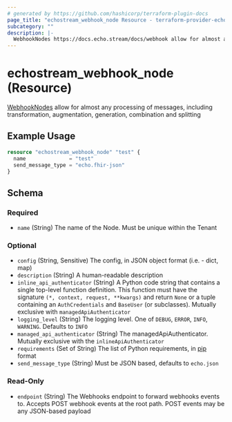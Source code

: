 ```yaml
---
# generated by https://github.com/hashicorp/terraform-plugin-docs
page_title: "echostream_webhook_node Resource - terraform-provider-echostream"
subcategory: ""
description: |-
  WebhookNodes https://docs.echo.stream/docs/webhook allow for almost any processing of messages, including transformation, augmentation, generation, combination and splitting
---
```


# echostream_webhook_node (Resource)

[WebhookNodes](https://docs.echo.stream/docs/webhook) allow for almost any processing of messages, including transformation, augmentation, generation, combination and splitting

## Example Usage

```terraform
resource "echostream_webhook_node" "test" {
  name              = "test"
  send_message_type = "echo.fhir-json"
}
```

<!-- schema generated by tfplugindocs -->
## Schema

### Required

- `name` (String) The name of the Node. Must be unique within the Tenant

### Optional

- `config` (String, Sensitive) The config, in JSON object format (i.e. - dict, map)
- `description` (String) A human-readable description
- `inline_api_authenticator` (String) A Python code string that contains a single top-level function definition. This function must have the signature `(*, context, request, **kwargs)` and return `None` or a tuple containing an `AuthCredentials` and `BaseUser` (or subclasses). Mutually exclusive with `managedApiAuthenticator`
- `logging_level` (String) The logging level. One of `DEBUG`, `ERROR`, `INFO`, `WARNING`. Defaults to `INFO`
- `managed_api_authenticator` (String) The managedApiAuthenticator. Mutually exclusive with the `inlineApiAuthenticator`
- `requirements` (Set of String) The list of Python requirements, in [pip](https://pip.pypa.io/en/stable/reference/requirement-specifiers/) format
- `send_message_type` (String) Must be JSON based, defaults to `echo.json`

### Read-Only

- `endpoint` (String) The Webhooks endpoint to forward webhooks events to. Accepts POST webhook events at the root path. POST events may be any JSON-based payload


